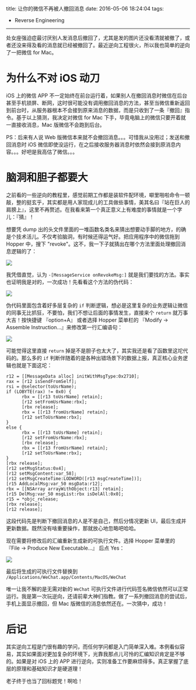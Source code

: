 title: 让你的微信不再被人撤回消息
date: 2016-05-06 18:24:04
tags:
- Reverse Engineering

---
处女座强迫症最讨厌别人发消息后撤回了，尤其是发的图片还没看清就被撤了，或者还没来得及看的消息就已经被撤回了。最近逆向工程很火，所以我也简单的逆向了一把微信 for Mac。

<!--more-->

# 为什么不对 iOS 动刀
iOS 上的微信 APP 不一定始终在前台运行着，如果别人在撤回消息时微信在后台甚至手机锁屏、断网，这时很可能没有调用撤回消息的方法，甚至当微信重新返回到前台时，从服务器根本不会接到原来消息的数据，而是只收到了一条『撤回』指令。基于以上猜测，我决定对微信 for Mac 下手，毕竟电脑上的微信只要开着就一直接收消息，Mac 版微信不会跑到后台。

PS：后来有人说 Web 版微信本来就不会撤回消息。。。可惜我从没用过；发送和撤回消息时 iOS 微信即使没运行，在之后接收服务器消息时依然会接到原消息内容。。。好吧是我高估了微信。。。

# 脑洞和胆子都要大

之前看的一些逆向的教程里，感觉前期工作都是装软件配环境，噼里啪啦命令一顿敲，整的挺玄乎，其实都是用人家现成儿的工具做些事情，美其名曰『站在巨人的肩膀上』，这里不再赘述。在我看来第一个真正意义上有难度的事情就是一个字儿：『猜』！

想要凭 dump 出的头文件里面的一堆函数名类名来猜出想要动手脚的地方，的确是个技术活儿。不仅考验脑洞，有时候还得运气好。把应用程序中的微信拖到 Hopper 中，搜下 "revoke"。这不，我一下子就猜出在哪个方法里面处理撤回消息逻辑的了：

![](http://7ni3rk.com1.z0.glb.clouddn.com/WeChatReverseEngineeringwechat-findfuntion@2x.png)

我凭借直觉，认为 `-[MessageService onRevokeMsg:]` 就是我们要找的方法。事实也证明我是对的，一次成功！先看看这个方法的伪代码：

![](http://7ni3rk.com1.z0.glb.clouddn.com/WeChatReverseEngineeringwechat-pseudocode@2x.png)

伪代码里面包含着好多层复杂的 `if` 判断逻辑，想必是这里复杂的业务逻辑让微信的同事无比抓狂，不要怕，我们不想让后面的事情发生，直接来个 `return` 就万事大吉！按快捷键 『option+A』 或者选择 Hopper 菜单栏的 『Modify -> Assemble Instruction...』来修改第一行汇编语句：

![](http://7ni3rk.com1.z0.glb.clouddn.com/WeChatReverseEngineeringwechat-revokemsg@2x.png)

可能觉得这里直接 `return` 掉是不是胆子也太大了，其实我还是看了函数里这坨代码的。那么多的 `if` 判断伴随着的是各种出错场景下的数据上报，真正核心业务逻辑也就是下面这坨：

```
r12 = [[MessageData alloc] initWithMsgType:0x2710];
rax = [r12 isSendFromSelf];
rsi = @selector(toUsrName);
if (LOBYTE(rax) != 0x0) {
      rbx = [[r13 toUsrName] retain];
      [r12 setFromUsrName:rbx];
      [rbx release];
      rbx = [[r13 fromUsrName] retain];
      [r12 setToUsrName:rbx];
}
else {
      rbx = [[r13 toUsrName] retain];
      [r12 setFromUsrName:rbx];
      [rbx release];
      rbx = [[r13 fromUsrName] retain];
      [r12 setToUsrName:rbx];
}
[rbx release];
[r12 setMsgStatus:0x4];
[r12 setMsgContent:var_58];
[r12 setMsgCreateTime:LODWORD([r13 msgCreateTime])];
[r15 AddLocalMsg:var_50 msgData:r12];
rbx = [[NSArray arrayWithObject:r13] retain];
[r15 DelMsg:var_50 msgList:rbx isDelAll:0x0];
r15 = *objc_release;
[rbx release];
[r12 release];
```

这段代码先是判断下撤回消息的人是不是自己，然后分情况更新 UI，最后生成并更新数据。既然没有啥重要操作，那就放心地忽略吧哈哈。

现在需要将修改后的汇编重新生成新的可执行文件。选择 Hopper 菜单里的 『File -> Produce New Executable...』 后点 Yes：

![](http://7ni3rk.com1.z0.glb.clouddn.com/WeChatReverseEngineeringwechat-NewExecutable@2x.png)

最后将生成的可执行文件替换到 `/Applications/WeChat.app/Contents/MacOS/WeChat`

唯一让我不解的是无需对新的 `WeChat` 可执行文件进行代码签名微信依然可以正常运行。我是第一次玩逆向，还请前辈大神们指教。做了一系列撤回消息的尝试后，手机上面显示撤回，但 Mac 版微信的消息依然还在。一次猜中，成功！

# 后记

其实逆向工程是门很有趣的学问，而任何学问都是入门简单深入难。本例看似容易，其实如果面对更加复杂的环境下，光靠我那点儿可怜的汇编知识肯定是不够的。如果是对 iOS 上的 APP 进行逆向，实则准备工作要麻烦得多。真正掌握了底层的原理和基础知识才是硬道理！

老子终于也当了回标题党！啊哈！